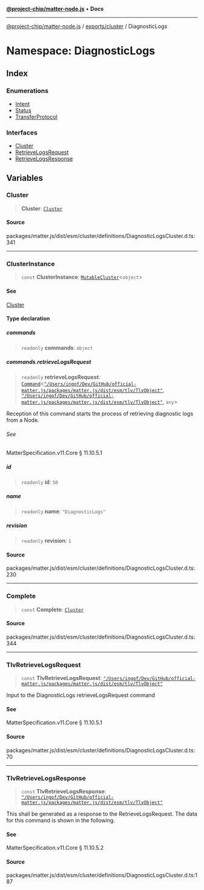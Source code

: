 [**@project-chip/matter-node.js**](../../../../README.md) • **Docs**

***

[@project-chip/matter-node.js](../../../../modules.md) / [exports/cluster](../../README.md) / DiagnosticLogs

# Namespace: DiagnosticLogs

## Index

### Enumerations

- [Intent](enumerations/Intent.md)
- [Status](enumerations/Status.md)
- [TransferProtocol](enumerations/TransferProtocol.md)

### Interfaces

- [Cluster](interfaces/Cluster.md)
- [RetrieveLogsRequest](interfaces/RetrieveLogsRequest.md)
- [RetrieveLogsResponse](interfaces/RetrieveLogsResponse.md)

## Variables

### Cluster

> **Cluster**: [`Cluster`](interfaces/Cluster.md)

#### Source

packages/matter.js/dist/esm/cluster/definitions/DiagnosticLogsCluster.d.ts:341

***

### ClusterInstance

> `const` **ClusterInstance**: [`MutableCluster`](../../interfaces/MutableCluster.md)\<`object`\>

#### See

[Cluster](README.md#cluster)

#### Type declaration

##### commands

> `readonly` **commands**: `object`

##### commands.retrieveLogsRequest

> `readonly` **retrieveLogsRequest**: [`Command`](../../interfaces/Command.md)\<[`"/Users/ingof/Dev/GitHub/official-matter.js/packages/matter.js/dist/esm/tlv/TlvObject"`](../../../certificate/-internal-/namespaces/Users_ingof_Dev_GitHub_official-matter.js_packages_matter.js_dist_esm_tlv_TlvObject/README.md), [`"/Users/ingof/Dev/GitHub/official-matter.js/packages/matter.js/dist/esm/tlv/TlvObject"`](../../../certificate/-internal-/namespaces/Users_ingof_Dev_GitHub_official-matter.js_packages_matter.js_dist_esm_tlv_TlvObject/README.md), `any`\>

Reception of this command starts the process of retrieving diagnostic logs from a Node.

###### See

MatterSpecification.v11.Core § 11.10.5.1

##### id

> `readonly` **id**: `50`

##### name

> `readonly` **name**: `"DiagnosticLogs"`

##### revision

> `readonly` **revision**: `1`

#### Source

packages/matter.js/dist/esm/cluster/definitions/DiagnosticLogsCluster.d.ts:230

***

### Complete

> `const` **Complete**: [`Cluster`](interfaces/Cluster.md)

#### Source

packages/matter.js/dist/esm/cluster/definitions/DiagnosticLogsCluster.d.ts:344

***

### TlvRetrieveLogsRequest

> `const` **TlvRetrieveLogsRequest**: [`"/Users/ingof/Dev/GitHub/official-matter.js/packages/matter.js/dist/esm/tlv/TlvObject"`](../../../certificate/-internal-/namespaces/Users_ingof_Dev_GitHub_official-matter.js_packages_matter.js_dist_esm_tlv_TlvObject/README.md)

Input to the DiagnosticLogs retrieveLogsRequest command

#### See

MatterSpecification.v11.Core § 11.10.5.1

#### Source

packages/matter.js/dist/esm/cluster/definitions/DiagnosticLogsCluster.d.ts:70

***

### TlvRetrieveLogsResponse

> `const` **TlvRetrieveLogsResponse**: [`"/Users/ingof/Dev/GitHub/official-matter.js/packages/matter.js/dist/esm/tlv/TlvObject"`](../../../certificate/-internal-/namespaces/Users_ingof_Dev_GitHub_official-matter.js_packages_matter.js_dist_esm_tlv_TlvObject/README.md)

This shall be generated as a response to the RetrieveLogsRequest. The data for this command is shown in the
following.

#### See

MatterSpecification.v11.Core § 11.10.5.2

#### Source

packages/matter.js/dist/esm/cluster/definitions/DiagnosticLogsCluster.d.ts:187
